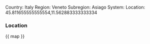 Country: Italy
Region: Veneto
Subregion: Asiago
System:
Location: 45.811655555555554,11.562883333333334

### Location

{{ map }}
